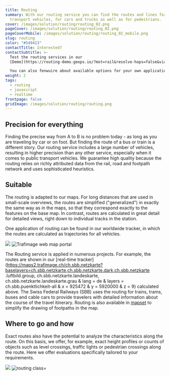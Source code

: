 ```yaml
---
title: Routing
summary: With our routing service you can find the routes and lines for public
  transport vehicles, for cars and trucks as well as for pedestrians.
cover: /images/solution/routing/routing_02.png
pageCover: /images/solution/routing/routing_02.png
pageCoverMobile: /images/solution/routing/routing_02_mobile.png
slug: routing
color: "#549413"
contactTitle: Interested?
contactSubtitle: >-
  Test the routing services in our
  [Demo](https://routing-demo.geops.io/?mot=rail&resolve-hops=false&via=!ea8f400924c27e0a%7C!df7a9a3dec3a3960&x=979136.73&y=5881128.6&z=8.132015913583293).

  You can also fenwuire about available options for your own application in our [Developer Portal](https://developer.geops.io/).
weight: 2
tags:
  - routing
  - javascript
  - realtime
frontpage: false
gridImage: /images/solution/routing/routing.png
---
```

## Precision for everything

Finding the precise way from A to B is no problem today - as long as you are traveling by car or on foot. But finding the route of a bus or train is a different story. Our routing service includes a large number of vehicles, resulting in higher precision than any other service, especially when it comes to public transport vehicles. We guarantee high quality because the routing relies on richly attributed data from the rail, road and footpath network and uses sophisticated heuristics.

## Suitable

The routing is adapted to our maps. For long distances that are used in small-scale overviews, the routes are simplified ("generalized") in exactly the same way as in the maps, so that they correspond exactly to the features on the base map. In contrast, routes are calculated in great detail for detailed views, right down to individual tracks in the station.

One application of routing can be found in our worldwide tracker, in which the routes are calculated as trajectories for all vehicles.

<img src="/images/solution/routing/wkp2.png" class="hidden lg:block border-gray-lighter border-2">
<img src="/images/solution/routing/wkp2_mobile.png" alt="Trafimage web map portal" class="w-full mx-auto lg:hidden">

The Routing service is applied in numerous projects. For example, the routes are shown in our \[real-time tracker] (https://maps2.trafimage.ch/ch.sbb.netzkarte?baselayers=ch.sbb.netzkarte,ch.sbb.netzkarte.dark,ch.sbb.netzkarte .luftbild.group, ch.sbb.netzkarte.landeskarte, ch.sbb.netzkarte.landeskarte.grau & lang = de & layers = ch.sbb.puenktlichkeit-all & x = 925472 & y = 5920000 & z = 9) calculated above. The Swiss Federal Railways (SBB) uses the routing for trains, trams, buses and cable cars to provide travelers with detailed information about the course of the travel itinerary. Routing is also available in [mapset](https://mapset.io/) to simplify the drawing of footpaths in the map.

## Where to go and how

Exact routes also have the potential to analyze the characteristics along the route. On this basis, we offer, for example, exact height profiles or counts of objects such as level crossings, traffic lights or pedestrian crossings along the route. Here we offer evaluations specifically tailored to your requirements.

<img src="/images/solution/routing/routing_01.jpg" class="hidden lg:block border-gray-lighter border-2">
<img src="/images/solution/routing/routing_mobile.jpg" alt="routing class="w-full mx-auto lg:hidden">